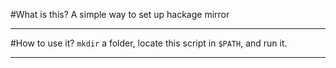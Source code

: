 #What is this?
A simple way to set up hackage mirror

----

#How to use it?
`mkdir` a folder, locate this script in `$PATH`, and run it.

----
